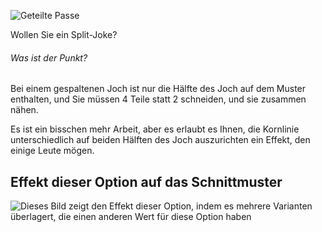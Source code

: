 ![Geteilte Passe](splityoke.svg)

Wollen Sie ein Split-Joke?

<Note>

###### Was ist der Punkt?

Bei einem gespaltenen Joch ist nur die Hälfte des Joch auf dem Muster enthalten, und Sie müssen 4 Teile statt 2 schneiden, und sie zusammen nähen.

Es ist ein bisschen mehr Arbeit, aber es erlaubt es Ihnen, die Kornlinie unterschiedlich auf beiden Hälften des Joch auszurichten ein Effekt, den einige Leute mögen.

</Note>

## Effekt dieser Option auf das Schnittmuster

![Dieses Bild zeigt den Effekt dieser Option, indem es mehrere Varianten überlagert, die einen anderen Wert für diese Option haben](simon_splityoke_sample.svg "Effekt dieser Option auf das Schnittmuster")
